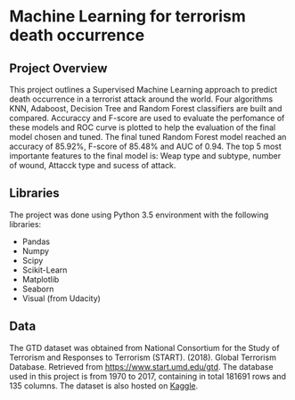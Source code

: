 # Machine Learning for terrorism death occurrence

## Project Overview

This project outlines a Supervised Machine Learning approach to predict death occurrence in a terrorist attack around the world. Four algorithms KNN, Adaboost, Decision Tree and Random Forest classifiers are built and compared.
Accuraccy and F-score are used to evaluate the perfomance of these models and ROC curve is plotted to help the evaluation of the final model chosen and tuned. 
The final tuned Random Forest model reached an accuracy of 85.92%, F-score of 85.48% and AUC of 0.94. The top 5 most importante features to the final model is:
Weap type and subtype, number of wound, Attacck type and sucess of attack.

## Libraries
The project was done using Python 3.5 environment with the following libraries:

- Pandas
- Numpy
- Scipy
- Scikit-Learn
- Matplotlib
- Seaborn
- Visual (from Udacity)

## Data

The GTD dataset was obtained from National Consortium for the Study of Terrorism and Responses to Terrorism (START). (2018). Global Terrorism Database. Retrieved from https://www.start.umd.edu/gtd.
The database used in this project is from 1970 to 2017, containing in total 181691 rows and 135 columns. The dataset is also hosted on [Kaggle](https://www.kaggle.com/START-UMD/gtd).
